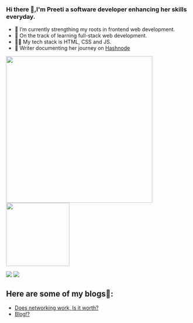 ### Hi there 👋,I'm Preeti a software developer enhancing her skills everyday.

- 🌱 I’m currently strengthing my roots in frontend web development.
- 🚀 On the track of learning full-stack web development.
- 👩‍💻 My tech stack is HTML, CSS and JS.
- 📝 Writer documenting her journey on [Hashnode](https://hashnode.com/@preetiWrites)
 

<a href="https://github.com/preetiParyani/github-readme-stats">
  <img width="400px" align="center" src="https://github-readme-stats.vercel.app/api?username=preetiParyani&theme=github_dark&show_icons=true)](https://github.com/preetiParyani/github-readme-stats)" />
</a>
<a href="https://github.com/preetiParyani/convoychat">
  <img height="173px" align="center" src="https://github-readme-stats.vercel.app/api/top-langs/?username=preetiParyani&theme=github_dark&layout=compact)](https://github.com/anuraghazra/github-readme-stats" />
</a>
</div>
<br>
<p align="left">
 <a href="https://www.linkedin.com/in/preeti-paryani-07a801227/" target="blank"><img src="https://img.shields.io/static/v1?label=|&labelColor=493252&message=LINKEDIN&color=493252&style=for-the-badge&logo=linkedin"/></a> 
<a href="https://twitter.com/paryani_preeti" target="blank"><img src="https://img.shields.io/static/v1?label=|&labelColor=493252&message=TWITTER&color=493252&style=for-the-badge&logo=twitter&logoColor=white"/></a>

## Here are some of my blogs📑:
  - [Does networking work, Is it worth?](https://preetiwrites.hashnode.dev/does-networking-work-is-it-worth)  
  - [Blog!?](https://preetiwrites.hashnode.dev/blog)


<!-- <div>
    <img width="400px" alt="GitHub Streak" height="180px" float="right" src="https://streak-stats.demolab.com/?user=preetiParyani&theme=great-gatsby&mode=weekly&date_format=M%20j[,%20Y]">
</div> -->



